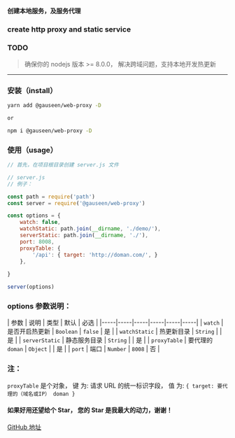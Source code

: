 #### 创建本地服务，及服务代理
### create http proxy and static service

### TODO
> 确保你的 nodejs 版本 >= 8.0.0，
> 解决跨域问题，支持本地开发热更新

---------------
### 安装（install）

```bash
yarn add @gauseen/web-proxy -D

or

npm i @gauseen/web-proxy -D
```

### 使用（usage）

```js
// 首先，在项目根目录创建 server.js 文件
```

```js
// server.js
// 例子：

const path = require('path')
const server = require('@gauseen/web-proxy')

const options = {
	watch: false,
	watchStatic: path.join(__dirname, './demo/'),
	serverStatic: path.join(__dirname, './'),
	port: 8008,
	proxyTable: {
		'/api': { target: 'http://doman.com/', }
	},
	
}

server(options)
```
### options 参数说明：

| 参数 | 说明 | 类型 | 默认 | 必选 |
|-----|-----|-----|-----|-----|-----|
| `watch` | 是否开启热更新 | `Boolean` | `false` | 是 |
| `watchStatic` | 热更新目录 | `String` | | 是 |
| `serverStatic` | 静态服务目录 | `String` | | 是 |
| `proxyTable` | 要代理的 `doman` | `Object` | | 是 |
| `port` | 端口 | `Number` | `8008` | 否 |

### 注：
`proxyTable` 是个对象，
键 为: 请求 URL 的统一标识字段，
值 为: `{ target: 要代理的（域名或IP） doman }`

#### 如果好用还望给个 Star， 您的 Star 是我最大的动力，谢谢！
[GitHub 地址](git@github.com:gauseen/web-proxy.git)